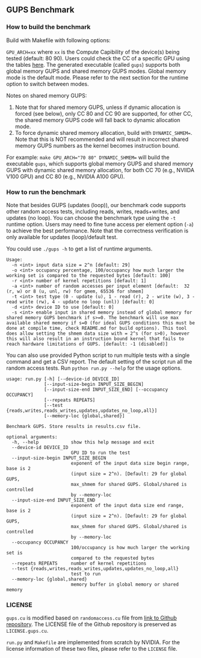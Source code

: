 ## GUPS Benchmark

### How to build the benchmark
Build with Makefile with following options:

`GPU_ARCH=xx` where `xx` is the Compute Capibility of the device(s) being tested (default: 80 90). Users could check the CC of a specific GPU using the tables [here](https://developer.nvidia.com/cuda-gpus#compute). The generated executable (called `gups`) supports both global memory GUPS and shared memory GUPS modes. Global memory mode is the default mode. Please refer to the next section for the runtime option to switch between modes. 

Notes on shared memory GUPS: 
1. Note that for shared memory GUPS, unless if dynamic allocation is forced (see below), only CC 80 and CC 90 are supported, for other CC, the shared memory GUPS code will fall back to dynamic allocation mode.
2. To force dynamic shared memory allocation, build with `DYNAMIC_SHMEM=`. Note that this is NOT recommended and will result in incorrect shared memory GUPS numbers as the kernel becomes instruction bound.

For example: `make GPU_ARCH="70 80" DYNAMIC_SHMEM=` will build the executable `gups`, which supports global memory GUPS and shared memory GUPS with dynamic shared memory allocation, for both CC 70 (e.g., NVIIDA V100 GPU) and CC 80 (e.g., NVIDIA A100 GPU). 

### How to run the benchmark
Note that besides GUPS (updates (loop)), our benchmark code supports other random access tests, including reads, writes, reads+writes, and updates (no loop). 
You can choose the benchmark type using the `-t` runtime option. Users may need to fine tune access per element option (`-a`) to achieve the best performance. 
Note that the correctness verification is only available for updates (loop)/default test. 

You could use `./gups -h` to get a list of runtime arguments.
```
Usage:
  -n <int> input data size = 2^n [default: 29]
  -o <int> occupancy percentage, 100/occupancy how much larger the working set is compared to the requested bytes [default: 100]
  -r <int> number of kernel repetitions [default: 1]
  -a <int> number of random accesses per input element [default:  32 (r, w) or 8 (u, unl, rw) for gmem, 65536 for shmem]
  -t <int> test type (0 - update (u), 1 - read (r), 2 - write (w), 3 - read write (rw), 4 - update no loop (unl)) [default: 0]
  -d <int> device ID to use [default: 0]
  -s <int> enable input in shared memory instead of global memory for shared memory GUPS benchmark if s>=0. The benchmark will use max available shared memory if s=0 (for ideal GUPS conditions this must be done at compile time, check README.md for build options). This tool does allow setting the shmem data size with = 2^s (for s>0), however this will also result in an instruction bound kernel that fails to reach hardware limitations of GUPS. [default: -1 (disabled)]
```

You can also use provided Python script to run multiple tests with a single command and get a CSV report. The default setting of the script run all the random access tests. Run `python run.py --help` for the usage options. 
```
usage: run.py [-h] [--device-id DEVICE_ID]
              [--input-size-begin INPUT_SIZE_BEGIN]
              [--input-size-end INPUT_SIZE_END] [--occupancy OCCUPANCY]
              [--repeats REPEATS]
              [--test {reads,writes,reads_writes,updates,updates_no_loop,all}]
              [--memory-loc {global,shared}]

Benchmark GUPS. Store results in results.csv file.

optional arguments:
  -h, --help            show this help message and exit
  --device-id DEVICE_ID
                        GPU ID to run the test
  --input-size-begin INPUT_SIZE_BEGIN
                        exponent of the input data size begin range, base is 2
                        (input size = 2^n). [Default: 29 for global GUPS,
                        max_shmem for shared GUPS. Global/shared is controlled
                        by --memory-loc
  --input-size-end INPUT_SIZE_END
                        exponent of the input data size end range, base is 2
                        (input size = 2^n). [Default: 29 for global GUPS,
                        max_shmem for shared GUPS. Global/shared is controlled
                        by --memory-loc
  --occupancy OCCUPANCY
                        100/occupancy is how much larger the working set is
                        compared to the requested bytes
  --repeats REPEATS     number of kernel repetitions
  --test {reads,writes,reads_writes,updates,updates_no_loop,all}
                        test to run
  --memory-loc {global,shared}
                        memory buffer in global memory or shared memory
```

### LICENSE 

`gups.cu` is modified based on `randomaccess.cu` file from [link to Github repository](https://github.com/nattoheaven/cuda_randomaccess). The LICENSE file of the Github repository is preserved as `LICENSE.gups.cu`. 

`run.py` and `Makefile` are implemented from scratch by NVIDIA. For the license information of these two files, please refer to the `LICENSE` file.
